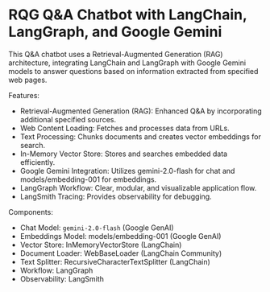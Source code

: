 # RQG Q&A Chatbot with LangChain, LangGraph, and Google Gemini
This Q&A chatbot uses a Retrieval-Augmented Generation (RAG) architecture, integrating LangChain and LangGraph with Google Gemini models to answer questions based on information extracted from specified web pages.

Features:
* Retrieval-Augmented Generation (RAG): Enhanced Q&A by incorporating additional specified sources.
* Web Content Loading: Fetches and processes data from URLs.
* Text Processing: Chunks documents and creates vector embeddings for search.
* In-Memory Vector Store: Stores and searches embedded data efficiently.
* Google Gemini Integration: Utilizes gemini-2.0-flash for chat and models/embedding-001 for embeddings.
* LangGraph Workflow: Clear, modular, and visualizable application flow.
* LangSmith Tracing: Provides observability for debugging.

Components:
* Chat Model: `gemini-2.0-flash` (Google GenAI)
* Embeddings Model: models/embedding-001 (Google GenAI)
* Vector Store: InMemoryVectorStore (LangChain)
* Document Loader: WebBaseLoader (LangChain Community)
* Text Splitter: RecursiveCharacterTextSplitter (LangChain)
* Workflow: LangGraph
* Observability: LangSmith
